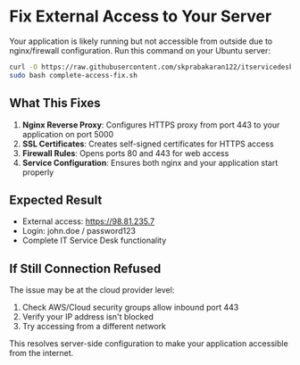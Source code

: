 # Fix External Access to Your Server

Your application is likely running but not accessible from outside due to nginx/firewall configuration. Run this command on your Ubuntu server:

```bash
curl -O https://raw.githubusercontent.com/skprabakaran122/itservicedesk/main/complete-access-fix.sh
sudo bash complete-access-fix.sh
```

## What This Fixes

1. **Nginx Reverse Proxy**: Configures HTTPS proxy from port 443 to your application on port 5000
2. **SSL Certificates**: Creates self-signed certificates for HTTPS access
3. **Firewall Rules**: Opens ports 80 and 443 for web access
4. **Service Configuration**: Ensures both nginx and your application start properly

## Expected Result

- External access: https://98.81.235.7
- Login: john.doe / password123
- Complete IT Service Desk functionality

## If Still Connection Refused

The issue may be at the cloud provider level:
1. Check AWS/Cloud security groups allow inbound port 443
2. Verify your IP address isn't blocked
3. Try accessing from a different network

This resolves server-side configuration to make your application accessible from the internet.